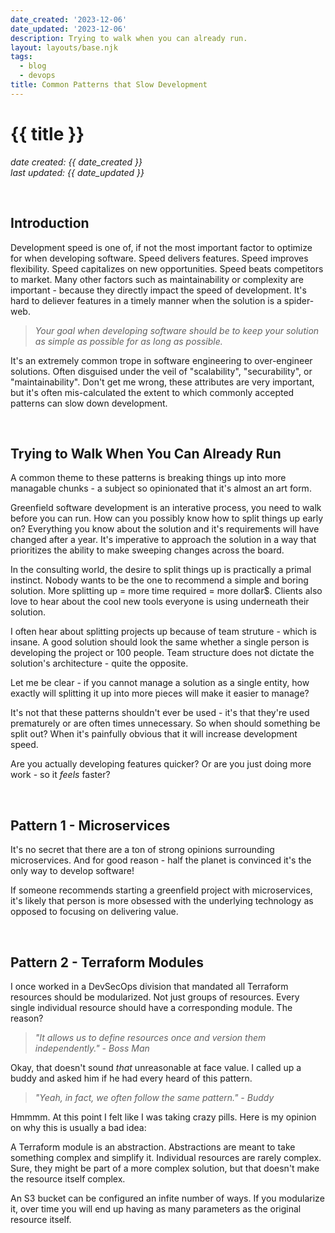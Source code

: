 ```yaml
---
date_created: '2023-12-06'
date_updated: '2023-12-06'
description: Trying to walk when you can already run.
layout: layouts/base.njk
tags:
  - blog
  - devops
title: Common Patterns that Slow Development
---
```


# {{ title }}
_date created: {{ date_created }}_ \
_last updated: {{ date_updated }}_


&nbsp;
## Introduction 
Development speed is one of, if not the most important factor to optimize for when developing software. Speed delivers features. Speed improves flexibility. Speed capitalizes on new opportunities. Speed beats competitors to market. Many other factors such as maintainability or complexity are important - because they directly impact the speed of development. It's hard to deliever features in a timely manner when the solution is a spider-web.

> _Your goal when developing software should be to keep your solution as simple as possible for as long as possible._

It's an extremely common trope in software engineering to over-engineer solutions. Often disguised under the veil of "scalability", "securability", or "maintainability". Don't get me wrong, these attributes are very important, but it's often mis-calculated the extent to which commonly accepted patterns can slow down development.


&nbsp;
## Trying to Walk When You Can Already Run
A common theme to these patterns is breaking things up into more managable chunks - a subject so opinionated that it's almost an art form.

Greenfield software development is an interative process, you need to walk before you can run. How can you possibly know how to split things up early on? Everything you know about the solution and it's requirements will have changed after a year. It's imperative to approach the solution in a way that prioritizes the ability to make sweeping changes across the board.

In the consulting world, the desire to split things up is practically a primal instinct. Nobody wants to be the one to recommend a simple and boring solution. More splitting up = more time required = more dollar$. Clients also love to hear about the cool new tools everyone is using underneath their solution.

I often hear about splitting projects up because of team struture - which is insane. A good solution should look the same whether a single person is developing the project or 100 people. Team structure does not dictate the solution's architecture - quite the opposite.

Let me be clear - if you cannot manage a solution as a single entity, how exactly will splitting it up into more pieces will make it easier to manage?

It's not that these patterns shouldn't ever be used - it's that they're used prematurely or are often times unnecessary. So when should something be split out? When it's painfully obvious that it will increase development speed.

Are you actually developing features quicker? Or are you just doing more work - so it _feels_ faster?

&nbsp;
## Pattern 1 - Microservices
It's no secret that there are a ton of strong opinions surrounding microservices. And for good reason - half the planet is convinced it's the only way to develop software!

If someone recommends starting a greenfield project with microservices, it's likely that person is more obsessed with the underlying technology as opposed to focusing on delivering value.

  
&nbsp;
## Pattern 2 - Terraform Modules
I once worked in a DevSecOps division that mandated all Terraform resources should be modularized. Not just groups of resources. Every single individual resource should have a corresponding module. The reason?

> _"It allows us to define resources once and version them independently." - Boss Man_

Okay, that doesn't sound _that_ unreasonable at face value. I called up a buddy and asked him if he had every heard of this pattern.

> _"Yeah, in fact, we often follow the same pattern." - Buddy_

Hmmmm. At this point I felt like I was taking crazy pills. Here is my opinion on why this is usually a bad idea:

A Terraform module is an abstraction. Abstractions are meant to take something complex and simplify it. Individual resources are rarely complex. Sure, they might be part of a more complex solution, but that doesn't make the resource itself complex.

An S3 bucket can be configured an infite number of ways. If you modularize it, over time you will end up having as many parameters as the original resource itself.

